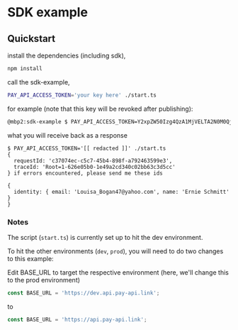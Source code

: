 # SDK example

## Quickstart

install the dependencies (including sdk),

```bash
npm install
```

call the sdk-example,

```bash
PAY_API_ACCESS_TOKEN='your key here' ./start.ts
```

for example (note that this key will be revoked after publishing):

  ```bash
  @mbp2:sdk-example $ PAY_API_ACCESS_TOKEN=Y2xpZW50Izg4QzA1MjVELTA2N0M0QjhCLUE5NkRENDY3LUZBRDdCRTcyfHRva2VuIzY3NGQyNTkyLTcwZGMtNGY4YS05YWZjLTZjYThkMTA1NTllNA== ./start.ts
  ```

what you will receive back as a response

```
$ PAY_API_ACCESS_TOKEN='[[ redacted ]]' ./start.ts
{
  requestId: 'c37074ec-c5c7-45b4-898f-a792463599e3',
  traceId: 'Root=1-626e05b0-1e49a2cd340c02bb63c3d5cc'
} if errors encountered, please send me these ids

{
  identity: { email: 'Louisa_Bogan47@yahoo.com', name: 'Ernie Schmitt' }
}
```

### Notes

The script (`start.ts`) is currently set up to hit the dev environment.

To hit the other environments (`dev`, `prod`), you will need to do two changes to this example:

Edit BASE_URL to target the respective environment (here, we'll change this to the prod environment)

  ```typescript
  const BASE_URL = 'https://dev.api.pay-api.link';
  ```

  to

  ```typescript
  const BASE_URL = 'https://api.pay-api.link';
  ```
